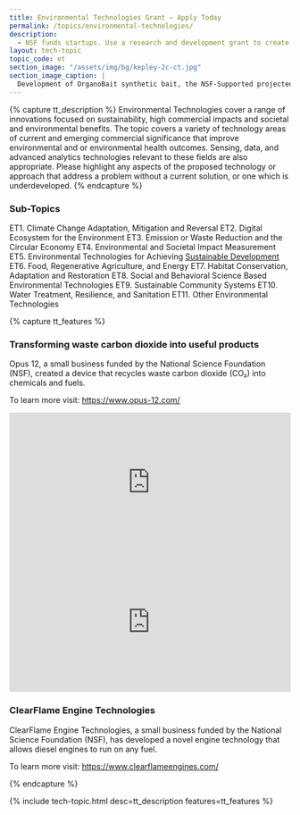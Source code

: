 ```yaml
---
title: Environmental Technologies Grant – Apply Today
permalink: /topics/environmental-technologies/
description: 
  - NSF funds startups. Use a research and development grant to create environmental technologies.
layout: tech-topic
topic_code: et
section_image: "/assets/img/bg/kepley-2c-ct.jpg"
section_image_caption: |
  Development of OrganoBait synthetic bait, the NSF-Supported projected from Kepley BioSystems to provide an ocean-restorative alternative bait product
---
```

{% capture tt_description %}
Environmental Technologies cover a range of innovations focused on sustainability, high commercial impacts and societal and environmental benefits. The topic covers a variety of technology areas of current and emerging commercial significance that improve environmental and or environmental health outcomes. Sensing, data, and advanced analytics technologies relevant to these fields are also appropriate. Please highlight any aspects of the proposed technology or approach that address a problem without a current solution, or one which is underdeveloped.
{% endcapture %}

<div class="usa-section usa-content usa-grid">
  <h3>Sub-Topics</h3>
ET1. Climate Change Adaptation, Mitigation and Reversal
ET2. Digital Ecosystem for the Environment
ET3. Emission or Waste Reduction and the Circular Economy
ET4. Environmental and Societal Impact Measurement
ET5. Environmental Technologies for Achieving <a href="https://sdgs.un.org/goals">Sustainable Development</a>
ET6. Food, Regenerative Agriculture, and Energy
ET7. Habitat Conservation, Adaptation and Restoration
ET8. Social and Behavioral Science Based Environmental Technologies
ET9. Sustainable Community Systems
ET10. Water Treatment, Resilience, and Sanitation
ET11. Other Environmental Technologies
  </div>

{% capture tt_features %}
<div class="usa-section usa-content usa-grid">
  <div class="image-video">
    <div class="usa-width-one-half">
      <h3>Transforming waste carbon dioxide into useful products</h3>
      <p>Opus 12, a small business funded by the National Science Foundation (NSF), created a device that recycles waste carbon dioxide (CO₂) into chemicals and fuels.
</p>
      <p>To learn more visit: <a href="https://www.opus-12.com/">https://www.opus-12.com/</a></p>
    </div>
    <div class="usa-width-one-half">
      <iframe sandbox="allow-same-origin allow-scripts" title="Opus 12" width="100%" height="250" src="https://www.youtube.com/embed/L-wLMGI6v9M" frameborder="0" allowfullscreen=""></iframe>
    </div>
  </div>
</div>

<div class="background-light-blue">
  <div class="usa-section usa-content usa-grid">
   <div class="image-video">
    <div class="usa-width-one-half">
      <iframe sandbox="allow-same-origin allow-scripts" title="ClearFlame Engine Technologies" width="100%" height="250" src="https://www.youtube.com/embed/wuXqAjPGldE?modestbranding=1&showinfo=0&fs=1" frameborder="0" allowfullscreen=""></iframe>
    </div>
      <div class="usa-width-one-half">
      <h3>ClearFlame Engine Technologies</h3>
      <p>ClearFlame Engine Technologies, a small business funded by the National Science Foundation (NSF), has developed a novel engine technology that allows diesel engines to run on any fuel.</p>
      <p>To learn more visit: <a href="https://www.clearflameengines.com/">https://www.clearflameengines.com/</a></p>
    </div>
  </div>
  </div>
</div>
{% endcapture %}

{% include tech-topic.html desc=tt_description features=tt_features %}

